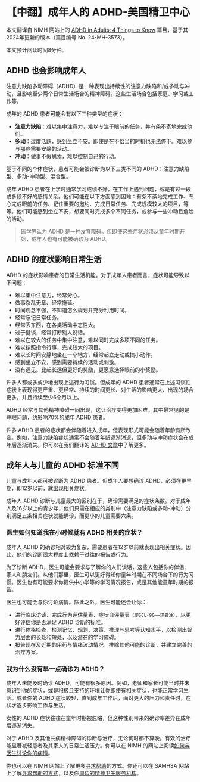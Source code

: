 # 【中翻】成年人的 ADHD-美国精卫中心

本文翻译自 NIMH 网站上的 [ADHD in Adults: 4 Things to Know](https://www.nimh.nih.gov/health/publications/adhd-what-you-need-to-know) 篇目，基于其2024年更新的版本（篇目编号 No. 24-MH-3573）。

本文预计阅读时间8分钟。

## ADHD 也会影响成年人

注意力缺陷多动障碍（ADHD）是一种表现出持续性的注意力缺陷和/或多动与冲动，且影响至少两个日常生活场合的精神障碍。这些生活场合包括家庭、学习或工作等。

成年的 ADHD 患者可能会有以下三种类型的症状：

- **注意力缺陷**：难以集中注意力，难以专注于眼前的任务，并有条不紊地完成他们。
- **多动**：过度活跃，感到坐立不安。即使是在不恰当的时机也无法停下。难以参与那些需要安静的活动。
- **冲动**：做事不假思索，难以控制自己的行动。

基于不同的个体症状，患者可能会被诊断为以下三类不同的 ADHD：注意力缺陷型、多动-冲动型、混合型。

成年 ADHD 患者在上学时通常学习成绩不好，在工作上遇到问题，或是有过一段或多段不好的感情关系。他们可能在以下方面感到困难：有条不紊地完成工作、专心完成眼前的任务、记住重要的邀约、完成日常任务、完成规模较大的项目，等等。他们可能感到坐立不安，想要同时完成多个不同任务，或参与一些冲动且危险的活动。

> 医学界认为 ADHD 是一种发育障碍。但即使这些症状必须从童年时期开始，成年人也有可能被确诊为 ADHD。

## ADHD 的症状影响日常生活

ADHD 的症状影响患者的日常生活机能。对于成年人患者而言，症状可能导致以下问题：

- 难以集中注意力，经常分心。
- 做事杂乱无章、经常拖延。
- 时间观念不强，不知道怎么规划并充分利用时间。
- 经常忘记日常任务。
- 经常丢东西，在各类活动中忘性大。
- 过于健谈，经常打断别人说话。
- 难以在较大的任务中集中注意，难以同时完成多项不同的任务。
- 难以按照指令行事，完成较大的项目。
- 难以长时间安静地坐在一个地方，经常起立走动或搞小动作。
- 感到坐立不安，感到需要持续的活动或刺激。
- 没有远见。比起长远但更好的奖励，更愿意选择眼前的小奖励。

许多人都或多或少地出现上述行为习惯。但成年的 ADHD 患者通常在上述习惯性症状上表现得更严重、更经常、持续的时间更长、对生活的影响更大、出现的场合更多，并且持续至少6个月以上。

ADHD 经常与其他精神障碍一同出现，这让治疗变得更加困难。其中最常见的是睡眠问题，约影响70%的成年 ADHD 患者。

许多 ADHD 患者的症状都会伴随着进入成年，但表现形式可能会随着年龄有所改变。例如，注意力缺陷症状通常不会随着年龄逐渐消退，但多动与冲动症状会在成年后逐渐消失。你可以在我们翻译的 [ADHD 文章](./ADHD.md)中了解更多。

## 成年人与儿童的 ADHD 标准不同

儿童与成年人都可被诊断为 ADHD 患者。但成年人要想确诊 ADHD，必须在更早期，即12岁以前，就出现相关症状。

成年人 ADHD 诊断与儿童最大的区别在于，确诊需要满足的症状条数。对于成年人及16岁以上的青少年，他们只需在相应的类别中（注意力缺陷或多动-冲动）分别满足五条相关症状就能确诊，而更小的儿童需要六条。

### 医生如何知道我在小时候就有 ADHD 相关的症状？

成年人 ADHD 的确诊相对较为复杂，需要患者在12岁以前就表现出相关症状。因此，他们的诊断很大程度上依赖于过往的报告或行为。

为了诊断 ADHD，医生可能会要求与了解你的人们谈话，这些人包括你的伴侣、家人和朋友们。从他们那里，医生可以更好得知你童年时期在不同场合下的行为习惯。医生也有可能要求你提供中小学等的学习情况报告，或是其他能童年时期的报告。

医生也可能会与你讨论病情。除此之外，医生可能还会让你：

- 进行临床访谈、完成行为评估量表、症状自评量表`（即SCL-90——译者注）`，以更好评估你是否满足 ADHD 诊断的标准。
- 进行体格检查，检测记忆、规划、决策、推理与思考等认知水平，以检测出智力层面的长处和短处，以及潜在的学习障碍。
- 报告现在及近期的用药与情绪波动情况，排除其他可能的诊断，并建立完善的治疗方案。

### 我为什么没有早一点确诊为 ADHD？

成年人未能及时确诊 ADHD，可能有很多原因。例如，老师和家长可能当时并未意识到你的症状，或是积极且支持的环境让你即使有相关症状，也能正常学习生活。或者你的 ADHD 症状较轻，直到成年工作后，面对更大的压力和责任时，症状才逐步影响工作与生活。

女性的 ADHD 症状往往在童年时期被忽略，但这种性别带来的确诊率差异在成年后逐渐消失。

对于 ADHD 及其他共病精神障碍的诊断与治疗，无论何时都不算晚。有效的治疗能显著减轻患者及其家人的日常生活压力。你可以在 NIMH 的网站上阅读[如何与医生讨论你的病情](https://www.nimh.nih.gov/health/publications/tips-for-talking-with-your-health-care-provider)。

你也可以在 NIMH 网站上了解更多[寻求帮助](https://www.nimh.nih.gov/health/find-help)的方式。你还可以在 SAMHSA 网站上了解[寻求帮助的方式](https://www.samhsa.gov/find-support)，以及你[周边的精神卫生服务机构](https://findtreatment.samhsa.gov/)。

## 